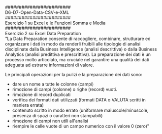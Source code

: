 ######################## </br>
D6-D7-Open-Data-CSV-e-XML</br>
######################## </br>
Esercizio 1 su Excel e le Funzioni Somma e Media</br>
########################</br>
Esercizio 2 su Excel  Data Preparation</br>
"La Data Preparation consente di raccogliere, combinare, strutturare ed organizzare i dati in modo da renderli fruibili alle tipologie di analisi disciplinate dalla Business Intelligence (analisi descrittiva) o dalla Business Analytics (analisi predittiva e prescrittiva). La preparazione dei dati è un processo molto articolato, ma cruciale nel garantire una qualità dei dati adeguata ad estrarre informazioni di valore.

Le principali operazioni per la pulizi e la preparazione dei dati sono:
- dare un nome a tutte le colonne (campi)
- rimozione di campi (colonne) o righe (record) vuoti.
- rimozione di record duplicati
- verifica dei formati dati utilizzati (formati DATA o VALUTA scritti in maniera errata)
- contenuto scritto in modo errato (uniformare maiuscole/minuscole, presenza di spazi o caratteri non stampabili)
- rimozione di campi non utili all'analisi
- riempire le celle vuote di un campo numerico con il valore 0 (zero)"
